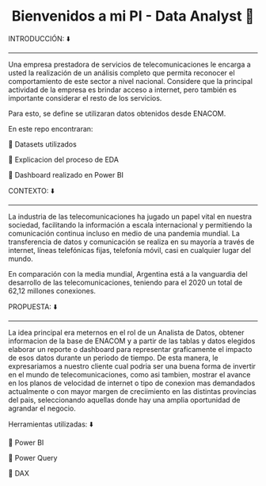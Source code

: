 # <h1 align=center> **Bienvenidos a mi PI - Data Analyst** :construction_worker:</h1>

INTRODUCCIÓN: :arrow_down:

***
Una empresa prestadora de servicios de telecomunicaciones le encarga a usted la realización de un análisis completo que permita reconocer el comportamiento de este sector a nivel nacional. Considere que la principal actividad de la empresa es brindar acceso a internet, pero también es importante considerar el resto de los servicios.

Para esto, se define se utilizaran datos obtenidos desde ENACOM.​

En este repo encontraran:

🔸 Datasets utilizados

🔸 Explicacion del proceso de EDA 

🔸 Dashboard realizado en Power BI

CONTEXTO: ⬇️

***
La industria de las telecomunicaciones ha jugado un papel vital en nuestra sociedad, facilitando la información a escala internacional y permitiendo la comunicación continua incluso en medio de una pandemia mundial. La transferencia de datos y comunicación se realiza en su mayoría a través de internet, líneas telefónicas fijas, telefonía móvil, casi en cualquier lugar del mundo.

En comparación con la media mundial, Argentina está a la vanguardia del desarrollo de las telecomunicaciones, teniendo para el 2020 un total de 62,12 millones conexiones.


PROPUESTA: :arrow_down:
***

La idea principal era meternos en el rol de un Analista de Datos, obtener informacion de la base de ENACOM y a partir de las tablas y datos elegidos elaborar un reporte o dashboard para representar graficamente el impacto de esos datos durante un periodo de tiempo. De esta manera, le expresariamos a nuestro cliente cual podria ser una buena forma de invertir en el mundo de telecomunicaciones, como asi tambien, mostrar el avance en los planos de velocidad de internet o tipo de conexion mas demandados actualmente o con mayor margen de creciimiento en las distintas provincias del pais, seleccionando aquellas donde hay una amplia oportunidad de agrandar el negocio.

Herramientas utilizadas: :arrow_down:

🔸 Power BI

🔸 Power Query

🔸 DAX
